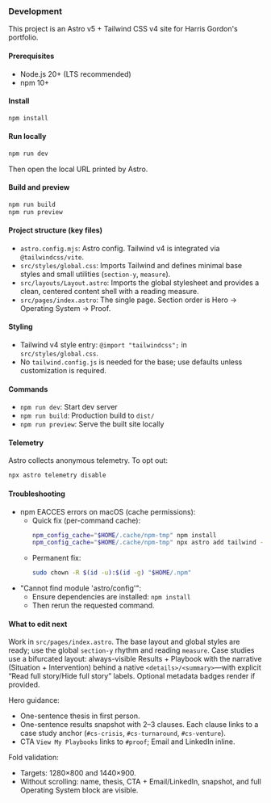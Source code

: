 ### Development

This project is an Astro v5 + Tailwind CSS v4 site for Harris Gordon's portfolio.

#### Prerequisites
- Node.js 20+ (LTS recommended)
- npm 10+

#### Install
```bash
npm install
```

#### Run locally
```bash
npm run dev
```
Then open the local URL printed by Astro.

#### Build and preview
```bash
npm run build
npm run preview
```

#### Project structure (key files)
- `astro.config.mjs`: Astro config. Tailwind v4 is integrated via `@tailwindcss/vite`.
- `src/styles/global.css`: Imports Tailwind and defines minimal base styles and small utilities (`section-y`, `measure`).
- `src/layouts/Layout.astro`: Imports the global stylesheet and provides a clean, centered content shell with a reading measure.
- `src/pages/index.astro`: The single page. Section order is Hero → Operating System → Proof.

#### Styling
- Tailwind v4 style entry: `@import "tailwindcss";` in `src/styles/global.css`.
- No `tailwind.config.js` is needed for the base; use defaults unless customization is required.

#### Commands
- `npm run dev`: Start dev server
- `npm run build`: Production build to `dist/`
- `npm run preview`: Serve the built site locally

#### Telemetry
Astro collects anonymous telemetry. To opt out:
```bash
npx astro telemetry disable
```

#### Troubleshooting
- npm EACCES errors on macOS (cache permissions):
  - Quick fix (per-command cache):
    ```bash
    npm_config_cache="$HOME/.cache/npm-tmp" npm install
    npm_config_cache="$HOME/.cache/npm-tmp" npx astro add tailwind --yes
    ```
  - Permanent fix:
    ```bash
    sudo chown -R $(id -u):$(id -g) "$HOME/.npm"
    ```
- "Cannot find module 'astro/config'":
  - Ensure dependencies are installed: `npm install`
  - Then rerun the requested command.

#### What to edit next
Work in `src/pages/index.astro`. The base layout and global styles are ready; use the global `section-y` rhythm and reading `measure`. Case studies use a bifurcated layout: always-visible Results + Playbook with the narrative (Situation + Intervention) behind a native `<details>/<summary>`—with explicit “Read full story/Hide full story” labels. Optional metadata badges render if provided.

Hero guidance:
- One-sentence thesis in first person.
- One-sentence results snapshot with 2–3 clauses. Each clause links to a case study anchor (`#cs-crisis`, `#cs-turnaround`, `#cs-venture`).
- CTA `View My Playbooks` links to `#proof`; Email and LinkedIn inline.

Fold validation:
- Targets: 1280×800 and 1440×900.
- Without scrolling: name, thesis, CTA + Email/LinkedIn, snapshot, and full Operating System block are visible.


